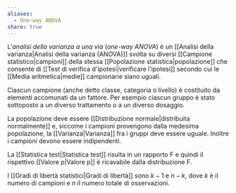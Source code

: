 ```yaml
---
aliases:
  - One-way ANOVA
share: true
---
```


L’*analisi della varianza a una via* (*one-way ANOVA*) è un [[Analisi della varianza|Analisi della varianza (ANOVA)]] svolta su diversi [[Campione statistico|campioni]] della stessa [[Popolazione statistica|popolazione]] che consente di [[Test di verifica d'ipotesi|verificare l’ipotesi]] secondo cui le [[Media aritmetica|medie]] campionarie siano uguali.

Ciascun campione (anche detto classe, categoria o livello) è costituito da elementi accomunati da un fattore. Per esempio ciascun gruppo è stato sottoposto a un diverso trattamento o a un diverso dosaggio.

La popolazione deve essere [[Distribuzione normale|distribuita normalmente]] e, siccome i campioni provengono dalla medesima popolazione, la [[Varianza|Varianza]] fra i gruppi deve essere uguale.
Inoltre i campioni devono essere indipendenti.

La [[Statistica test|Statistica test]] risulta in un rapporto F e quindi il rispettivo [[Valore p|Valore p]] è ricavabile dalla distribuzione F.

I [[Gradi di libertà statistici|Gradi di libertà]] sono $k-1$ e $n-k$, dove $k$ è il numero di campioni e $n$ il numero totale di osservazioni.
